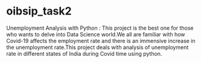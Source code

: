 # oibsip_task2
Unemployment Analysis with Python :
This project is the best one for those who wants to delve into Data Science world.We all are familiar with how Covid-19 affects the employment rate and there is an immensive increase in the unemployment rate.This project deals with analysis of unemployment rate in different states of India during Covid time using python. 
